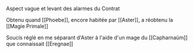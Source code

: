 Aspect vague et levant des alarmes du Contrat

Obtenu quand [[Phoebe]], encore habitée par [[Aster]], a réobtenu la [[Magie Primale]]

Soucis réglé en me séparant d'Aster à l'aide d'un mage du [[Capharnaüm]] que connaissait [[Eregnae]]

